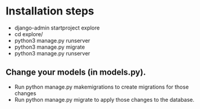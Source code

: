 # Installation steps
- django-admin startproject explore
- cd explore/
- python3 manage.py runserver
- python3 manage.py migrate
- python3 manage.py runserver

## Change your models (in models.py).
- Run python manage.py makemigrations to create migrations for those changes
- Run python manage.py migrate to apply those changes to the database.

